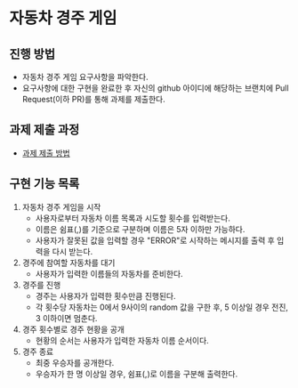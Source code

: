 # 자동차 경주 게임

## 진행 방법

* 자동차 경주 게임 요구사항을 파악한다.
* 요구사항에 대한 구현을 완료한 후 자신의 github 아이디에 해당하는 브랜치에 Pull Request(이하 PR)를 통해 과제를 제출한다.

## 과제 제출 과정

* [과제 제출 방법](https://github.com/next-step/nextstep-docs/tree/master/precourse)

## 구현 기능 목록

1. 자동차 경주 게임을 시작
    - 사용자로부터 자동차 이름 목록과 시도할 횟수를 입력받는다.
    - 이름은 쉼표(,)를 기준으로 구분하며 이름은 5자 이하만 가능하다.
    - 사용자가 잘못된 값을 입력할 경우 "ERROR"로 시작하는 메시지를 출력 후 입력을 다시 받는다.
2. 경주에 참여할 자동차를 대기
    - 사용자가 입력한 이름들의 자동차를 준비한다.
3. 경주를 진행
    - 경주는 사용자가 입력한 횟수만큼 진행된다.
    - 각 횟수당 자동차는 0에서 9사이의 random 값을 구한 후, 5 이상일 경우 전진, 3 이하이면 멈춘다.
4. 경주 횟수별로 경주 현황을 공개
    - 현황의 순서는 사용자가 입력한 자동차 이름 순서이다.
5. 경주 종료
    - 최중 우승자를 공개한다.
    - 우승자가 한 명 이상일 경우, 쉼표(,)로 이름을 구분해 출력한다.
